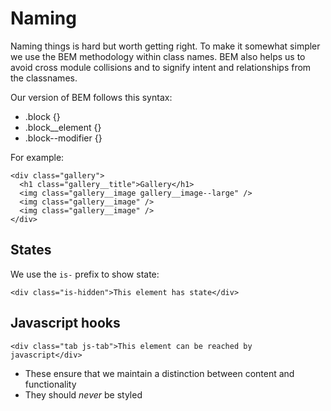 # Naming

Naming things is hard but worth getting right. To make it somewhat simpler we use the BEM methodology within class names. BEM also helps us to avoid cross module collisions and to signify intent and relationships from the classnames.

Our version of BEM follows this syntax:

* .block {}
* .block__element {}
* .block--modifier {}

For example:

    <div class="gallery">
      <h1 class="gallery__title">Gallery</h1>
      <img class="gallery__image gallery__image--large" />
      <img class="gallery__image" />
      <img class="gallery__image" />
    </div>


## States

We use the `is-` prefix to show state:

    <div class="is-hidden">This element has state</div>


## Javascript hooks

    <div class="tab js-tab">This element can be reached by javascript</div>

 * These ensure that we maintain a distinction between content and functionality
 * They should *never* be styled

